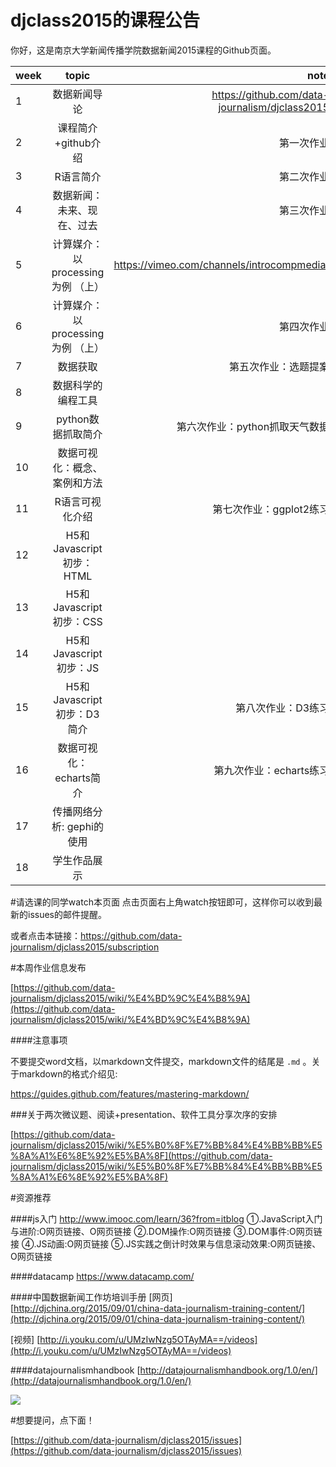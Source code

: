 # djclass2015的课程公告

你好，这是南京大学新闻传播学院数据新闻2015课程的Github页面。

| week          | topic         | note  |
| ------------- |:-------------:| -----:|
|1              | 数据新闻导论             |    https://github.com/data-journalism/djclass2015   |
|2              | 课程简介+github介绍	    |    第一次作业    |
|3              | R语言简介              |     第二次作业  |
|4              | 数据新闻：未来、现在、过去	     |  第三次作业   |
|5              | 计算媒介：以processing为例 （上）|  https://vimeo.com/channels/introcompmedia/    |
|6              | 计算媒介：以processing为例 （上）|  第四次作业     |
|7              | 数据获取	                       |  第五次作业：选题提案   |
|8              | 数据科学的编程工具               |       |
|9              | python数据抓取简介               |  第六次作业：python抓取天气数据      |
|10             | 数据可视化：概念、案例和方法     |       |
|11             | R语言可视化介绍	                 | 第七次作业：ggplot2练习    |
|12             | H5和Javascript初步：HTML      |                    |
|13             | H5和Javascript初步：CSS          |       |
|14             | H5和Javascript初步：JS         |       |
|15             | H5和Javascript初步：D3简介              | 第八次作业：D3练习       |
|16             | 数据可视化：echarts简介             | 第九次作业：echarts练习      |
|17             | 传播网络分析: gephi的使用               |       |
|18             | 学生作品展示	              |       |

#请选课的同学watch本页面
点击页面右上角watch按钮即可，这样你可以收到最新的issues的邮件提醒。

或者点击本链接：https://github.com/data-journalism/djclass2015/subscription

#本周作业信息发布

[https://github.com/data-journalism/djclass2015/wiki/%E4%BD%9C%E4%B8%9A](https://github.com/data-journalism/djclass2015/wiki/%E4%BD%9C%E4%B8%9A)

####注意事项

不要提交word文档，以markdown文件提交，markdown文件的结尾是 `.md` 。关于markdown的格式介绍见:

https://guides.github.com/features/mastering-markdown/

###关于两次微议题、阅读+presentation、软件工具分享次序的安排

[https://github.com/data-journalism/djclass2015/wiki/%E5%B0%8F%E7%BB%84%E4%BB%BB%E5%8A%A1%E6%8E%92%E5%BA%8F](https://github.com/data-journalism/djclass2015/wiki/%E5%B0%8F%E7%BB%84%E4%BB%BB%E5%8A%A1%E6%8E%92%E5%BA%8F)


#资源推荐

####js入门 http://www.imooc.com/learn/36?from=itblog
①.JavaScript入门与进阶:O网页链接、O网页链接 ②.DOM操作:O网页链接 ③.DOM事件:O网页链接 ④.JS动画:O网页链接 ⑤.JS实践之倒计时效果与信息滚动效果:O网页链接、O网页链接

####datacamp https://www.datacamp.com/

####中国数据新闻工作坊培训手册
[网页] [http://djchina.org/2015/09/01/china-data-journalism-training-content/](http://djchina.org/2015/09/01/china-data-journalism-training-content/)

[视频] [http://i.youku.com/u/UMzIwNzg5OTAyMA==/videos](http://i.youku.com/u/UMzIwNzg5OTAyMA==/videos)


####datajournalismhandbook
[http://datajournalismhandbook.org/1.0/en/](http://datajournalismhandbook.org/1.0/en/)

![](http://datajournalismhandbook.org/1.0/en/img/cover_print.png)

#想要提问，点下面！

[https://github.com/data-journalism/djclass2015/issues](https://github.com/data-journalism/djclass2015/issues)




